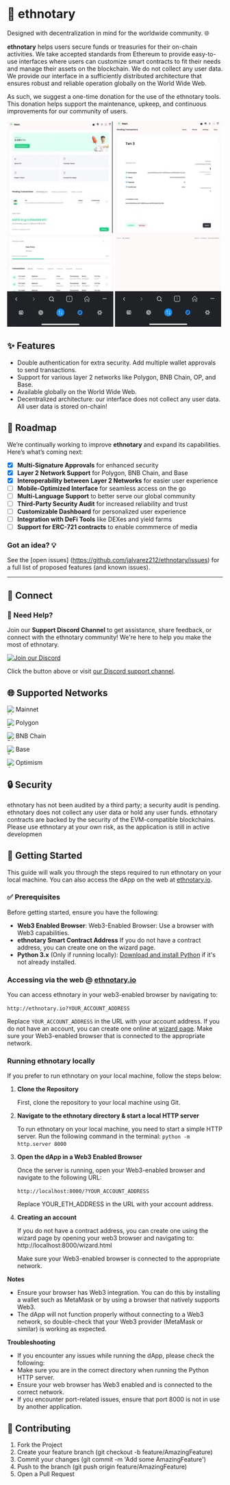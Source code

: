 # 🐘 ethnotary 

Designed with decentralization in mind for the worldwide community. 🌐

**ethnotary** helps users secure funds or treasuries for their on-chain activities. We take accepted standards from Ethereum to provide easy-to-use interfaces where users can customize smart contracts to fit their needs and manage their assets on the blockchain. We do not collect any user data. We provide our interface in a sufficiently distributed architecture that ensures robust and reliable operation globally on the World Wide Web.

As such, we suggest a one-time donation for the use of the ethnotary tools. This donation helps support the maintenance, upkeep, and continuous improvements for our community of users.

![ethnotary Demo](/assets/media/demo/demo_gif1.gif)   ![ethnotary Demo](/assets/media/demo/demo_gif3.gif)




## ✨ Features

- Double authentication for extra security. Add multiple wallet approvals to send transactions. 
- Support for various layer 2 networks like Polygon, BNB Chain, OP, and Base.
- Available globally on the World Wide Web.
- Decentralized architecture: our interface does not collect any user data. All user data is stored on-chain!

## 📍 Roadmap

We’re continually working to improve **ethnotary** and expand its capabilities. Here’s what’s coming next:

- [x] **Multi-Signature Approvals** for enhanced security
- [x] **Layer 2 Network Support** for Polygon, BNB Chain, and Base
- [x] **Interoperability between Layer 2 Networks** for easier user experience
- [ ] **Mobile-Optimized Interface** for seamless access on the go
- [ ] **Multi-Language Support** to better serve our global community
- [ ] **Third-Party Security Audit** for increased reliability and trust
- [ ] **Customizable Dashboard** for personalized user experience
- [ ] **Integration with DeFi Tools** like DEXes and yield farms
- [ ] **Support for ERC-721 contracts** to enable commmerce of media

### Got an idea? 💡
See the [open issues] (https://github.com/jalvarez212/ethnotary/issues) for a full list of proposed features (and known issues).

---

## 🔗 Connect

### 💬 Need Help?

Join our **Support Discord Channel** to get assistance, share feedback, or connect with the ethnotary community! We're here to help you make the most of ethnotary.

[![Join our Discord](https://img.shields.io/badge/Join_Discord-7289DA?style=for-the-badge&logo=discord&logoColor=white)](https://discord.com/channels/1293602554470469773/1293707747065462804)

Click the button above or visit [our Discord support channel](https://discord.com/channels/1293602554470469773/1293707747065462804).



## 🌐 Supported Networks

<img align="left" width="20" height="20" src="https://cryptologos.cc/logos/ethereum-eth-logo.svg?v=035" alt="Mainnet">Mainnet

<img align="left" width="20" height="20" src="https://cryptologos.cc/logos/polygon-matic-logo.svg?v=035" alt="Polygon">Polygon

<img align="left" width="20" height="20" src="https://cryptologos.cc/logos/bnb-bnb-logo.svg?v=035" alt="BNB Chain">BNB Chain

<img align="left" width="20" height="20" src="https://github.com/base-org/brand-kit/blob/main/logo/in-product/Base_Network_Logo.svg" alt="Base">Base

<img align="left" width="20" height="20" src="https://cryptologos.cc/logos/optimism-ethereum-logo.svg" alt="Optimism">Optimism







## 🔒 Security

ethnotary has not been audited by a third party; a security audit is pending. ethnotary does not collect any user data or hold any user funds. ethnotary contracts are backed by the security of the EVM-compatible blockchains. Please use ethnotary at your own risk, as the application is still in active developmen 

## 🚀 Getting Started

This guide will walk you through the steps required to run ethnotary on your local machine. You can also access the dApp on the web at [ethnotary.io](http://ethnotary.io).

### ✅ Prerequisites

Before getting started, ensure you have the following:

- **Web3 Enabled Browser**: Web3-Enabled Browser: Use a browser with Web3 capabilities.
- **ethnotary Smart Contract Address** If you do not have a contract address, you can create one on the wizard page.
- **Python 3.x** (Only if running locally): [Download and install Python](https://www.python.org/downloads/) if it's not already installed.


### Accessing via the web @  [ethnotary.io](http://ethnotary.io)

You can access ethnotary in your web3-enabled browser by navigating to:

```http://ethnotary.io?YOUR_ACCOUNT_ADDRESS```

Replace `YOUR_ACCOUNT_ADDRESS` in the URL with your account address. If you do not have an account, you can create one online at [wizard page](http://ethnotary.io/wizard.html). Make sure your Web3-enabled browser that is connected to the appropriate network.


### Running ethnotary locally

If you prefer to run ethnotary on your local machine, follow the steps below:

1. **Clone the Repository**

   First, clone the repository to your local machine using Git.

2. **Navigate to the ethnotary directory & start a local HTTP server**

   To run ethnotary on your local machine, you need to start a simple HTTP server. Run the following command in the terminal:
   ```python -m http.server 8000```

3. **Open the dApp in a Web3 Enabled Browser**

   Once the server is running, open your Web3-enabled browser and navigate to the following URL:

   ```http://localhost:8000/?YOUR_ACCOUNT_ADDRESS```

   Replace YOUR_ETH_ADDRESS in the URL with your account address.

4. **Creating an account**

   If you do not have a contract address, you can create one using the wizard page by opening your web3 browser and navigating to: http://localhost:8000/wizard.html﻿

   Make sure your Web3-enabled browser is connected to the appropriate network.


**Notes**
- Ensure your browser has Web3 integration. You can do this by installing a wallet such as MetaMask or by using a browser that natively supports Web3.
- The dApp will not function properly without connecting to a Web3 network, so double-check that your Web3 provider (MetaMask or similar) is working as expected.

**Troubleshooting**
- If you encounter any issues while running the dApp, please check the following:
- Make sure you are in the correct directory when running the Python HTTP server.
- Ensure your web browser has Web3 enabled and is connected to the correct network.
- If you encounter port-related issues, ensure that port 8000 is not in use by another application.


## 🤝 Contributing ###

1. Fork the Project
2. Create your feature branch (git checkout -b feature/AmazingFeature)
3. Commit your changes (git commit -m 'Add some AmazingFeature')
4. Push to the branch (git push origin feature/AmazingFeature)
5. Open a Pull Request




